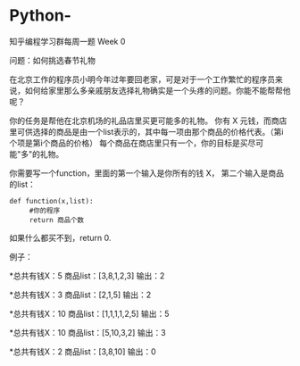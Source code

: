 # Python-
知乎编程学习群每周一题 Week 0

问题：如何挑选春节礼物

在北京工作的程序员小明今年过年要回老家，可是对于一个工作繁忙的程序员来说，如何给家里那么多亲戚朋友选择礼物确实是一个头疼的问题。你能不能帮帮他呢？

你的任务是帮他在北京机场的礼品店里买更可能多的礼物。
你有 X 元钱，而商店里可供选择的商品是由一个list表示的，其中每一项由那个商品的价格代表。（第i个项是第i个商品的价格）
每个商品在商店里只有一个，你的目标是买尽可能"多"的礼物。

你需要写一个function，里面的第一个输入是你所有的钱 X， 第二个输入是商品的list：
	
	def function(x,list):
		 #你的程序
		 return 商品个数
    
如果什么都买不到，return 0.

例子：

 *总共有钱X：5     商品list：[3,8,1,2,3]
  输出：2
 
 *总共有钱X：3     商品list：[2,1,5]
  输出：2
 
 *总共有钱X：10     商品list：[1,1,1,1,2,5]
  输出：5
 
 *总共有钱X：10     商品list：[5,10,3,2]
  输出：3
 
 *总共有钱X：2    商品list：[3,8,10]
  输出：0
